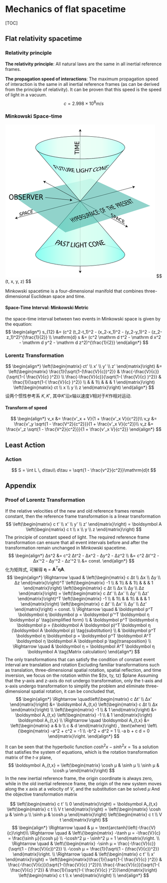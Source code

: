 # Mechanics of flat spacetime

[TOC]

## Flat relativity spacetime

### Relativity principle

**The relativity principle**: All natural laws are the same in all inertial reference frames.

**The propagation speed of interactions**: The maximum propagation speed of interaction is the same in all inertial reference frames (as can be derived from the principle of relativity). It can be proven that this speed is the speed of light in a vacuum.
$$
c = 2.998 × 10^8 m/s
$$

### Minkowski Space-time

<img src="./assets/World_line.svg" alt="World_line" style="zoom: 50%;" />
$$
(t, x, y, z)
$$

Minkowski spacetime is a four-dimensional manifold that combines three-dimensional Euclidean space and time. 

#### Space-Time Interval: Minkowski Metric

the space-time interval between two events in Minkowski space is given by the equation:
$$
\begin{align*}
  s_{12} &= (c^2 (t_2-t_1)^2 - (x_2-x_1)^2 - (y_2-y_1)^2 - (z_2-z_1)^2)^{\frac{1}{2}}  \\
  \mathrm{d} s &= (c^2 \mathrm d t^2 - \mathrm d x^2 - \mathrm d y^2 - \mathrm d z^2)^{\frac{1}{2}}
\end{align*}
$$


### Lorentz Transformation

$$
\begin{align*}
    \left(\begin{matrix} ct' \\ x' \\ y' \\ z' \end{matrix}\right) &= \left(\begin{matrix} 
    \frac{1}{\sqrt{1-(\frac{V}{c})^2}} & \frac{-\frac{V}{c}}{\sqrt{1-( \frac{V}{c} )^2}}  \\
    \frac{-\frac{V}{c}}{\sqrt{1-( \frac{V}{c} )^2}} & \frac{1}{\sqrt{1-( \frac{V}{c} )^2}} \\
    & & 1\\ & & & 1 \end{matrix}\right)   \left(\begin{matrix} ct \\ x \\ y \\ z \end{matrix}\right)
  \end{align*}
$$
  设两个惯性参考系 $K, K'$, 其中$K'$沿$x$轴以速度$V$相对于$K$作相对运动.

#### Transform of speed
$$
\begin{align*}
v_x &= \frac{v'_x + V}{1 + \frac{v'_x V}{c^2}}\\
v_y &= \frac{v'_y \sqrt{1 - \frac{V^2}{c^2}}}{1 + \frac{v'_x V}{c^2}}\\
v_z &= \frac{v'_z \sqrt{1 - \frac{V^2}{c^2}}}{1 + \frac{v'_x V}{c^2}}
\end{align*}
$$

## Least Action

### Action

$$
S = \int L \, d\tau\\
d\tau = \sqrt{1 - \frac{v^2}{c^2}}\mathrm{d}t
$$


## Appendix

### Proof of Lorentz Transformation

If the relative velocities of the new and old reference frames remain constant, then the reference frame transformation is a linear transformation
$$
\left(\begin{matrix} c t' \\ x' \\ y' \\ z' \end{matrix}\right) = \boldsymbol A   \left(\begin{matrix} c t \\ x \\ y \\ z \end{matrix}\right)
$$
The principle of constant speed of light. The required reference frame transformation can ensure that all event intervals before and after the transformation remain unchanged in Minkowski spacetime.
$$
\begin{align*}
Δs^2 &= c^2 Δt^2 - Δx^2 - Δy^2 - Δz^2 \\
    &= c^2 Δt'^2 - Δx'^2 - Δy'^2 - Δz'^2  \\
    &= const.
\end{align*}
$$
化为矩阵式, 可解得 $\boldsymbol η = \boldsymbol A^T \boldsymbol η \boldsymbol A$.
$$
\begin{align*}
\Rightarrow \quad &   \left(\begin{matrix} c Δt \\ Δx \\ Δy \\ Δz \end{matrix}\right)^T   \left(\begin{matrix} -1 \\ & 1\\ & & 1\\ & & & 1 \end{matrix}\right)   \left(\begin{matrix} c Δt \\ Δx \\ Δy \\ Δz \end{matrix}\right) =   \left(\begin{matrix} c Δt' \\ Δx' \\ Δy' \\ Δz' \end{matrix}\right)^T   \left(\begin{matrix} -1 \\ & 1\\ & & 1\\ & & & 1 \end{matrix}\right)   \left(\begin{matrix} c Δt' \\ Δx' \\ Δy' \\ Δz' \end{matrix}\right) = const.  \\
\Rightarrow \quad & \boldsymbol p^T \boldsymbol η \boldsymbol p = \boldsymbol p'^T \boldsymbol η \boldsymbol p'  \tag{simplified form}  \\
    & \boldsymbol p^T \boldsymbol η \boldsymbol p = (\boldsymbol A \boldsymbol p)^T \boldsymbol η (\boldsymbol A \boldsymbol p)  \tag{substitution}  \\
    & \boldsymbol p^T \boldsymbol η \boldsymbol p = \boldsymbol p^T \boldsymbol A^T \boldsymbol η \boldsymbol A \boldsymbol p  \tag{transposition}  \\
\Rightarrow \quad & \boldsymbol η = \boldsymbol A^T \boldsymbol η \boldsymbol A  \tag{Matrix calculation}
\end{align*}
$$
The only transformations that can satisfy the condition of constant event interval are translation and rotation Excluding familiar transformations such as translation, three-dimensional spatial rotation, spatial reflection, and time inversion, we focus on the rotation within the $(tx, ty, tz) $plane Assuming that the y-axis and z-axis do not undergo transformation, only the t-axis and x-axis undergo transformation to simplify the problem and eliminate three-dimensional spatial rotation, it can be concluded that,
$$
\begin{align*}
\Rightarrow \quad\left(\begin{matrix} c Δt' \\ Δx' \end{matrix}\right) &= \boldsymbol A_{t,x}   \left(\begin{matrix} c Δt \\ Δx \end{matrix}\right)  \\
\left(\begin{matrix} -1 \\ & 1 \end{matrix}\right) &= \boldsymbol A_{t,x}   \left(\begin{matrix} -1 \\ & 1 \end{matrix}\right) \boldsymbol A_{t,x}  \\
\Rightarrow \quad \boldsymbol A_{t,x} &= \left(\begin{matrix} a & b \\ c & d \end{matrix}\right) , \text{where} \left\{\begin{matrix}
    -a^2 + c^2 = -1  \\
    -b^2 + d^2 =  1  \\
    -a b + c d =  0
    \end{matrix}\right.
\end{align*}
$$

It can be seen that the hyperbolic function $cosh ^ 2 x - sinh ^ 2 x=1$is a solution that satisfies the system of equations, which is the rotation transformation matrix of the $t$-$x$ plane,
$$
\boldsymbol A_{t,x} =   \left(\begin{matrix} \cosh μ & \sinh μ \\ \sinh μ & \cosh μ \end{matrix}\right)
$$
In the new inertial reference frame, the origin coordinate is always zero, while in the old inertial reference frame, the origin of the new system moves along the x axis at a velocity of $V$, and the substitution can be solved $μ$ And the objective transformation matrix

$$
\left(\begin{matrix} c t' \\ 0 \end{matrix}\right) = \boldsymbol A_{t,x} \left(\begin{matrix} c t \\ V t \end{matrix}\right) =   \left(\begin{matrix} \cosh μ & \sinh μ \\ \sinh μ & \cosh μ \end{matrix}\right)   \left(\begin{matrix} c t \\ V t \end{matrix}\right)
$$
$$
\begin{align*}
\Rightarrow \quad  & μ = \text{arctanh}\left(-\frac{V}{c}\right)\\
\Rightarrow \quad  & \left\{\begin{matrix}
-\tanh μ = -\frac{V}{c} = \frac{\sinh μ}{\cosh μ}  \\
-\cosh^2 μ - \sinh^2 μ = 1
\end{matrix}\right.  \\
\Rightarrow \quad  & \left\{\begin{matrix}
-\sinh μ = \frac{-\frac{V}{c}}{\sqrt{1 - (\frac{V}{c})^2}}  \\
-\cosh μ = \frac{1}{\sqrt{1 - (\frac{V}{c})^2}}
\end{matrix}\right.  \\
\Rightarrow \quad  &   \left(\begin{matrix} c t' \\ x' \end{matrix}\right) =   \left(\begin{matrix}\frac{1}{\sqrt{1-( \frac{V}{c} )^2}} & \frac{-\frac{V}{c}}{\sqrt{1-(\frac{V}{c} )^2}}\\ \frac{-\frac{V}{c}}{\sqrt{1-( \frac{V}{c} )^2}} & \frac{1}{\sqrt{1-( \frac{V}{c} )^2}}\end{matrix}\right)   \left(\begin{matrix} c t \\ x \end{matrix}\right)  \\
\end{align*}
$$

